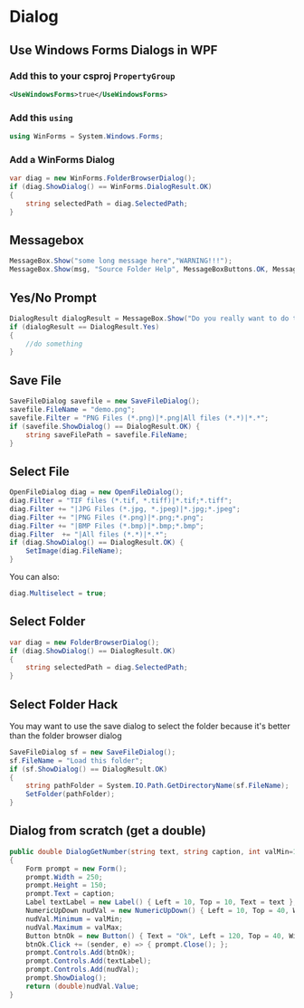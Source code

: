 # Dialog

## Use Windows Forms Dialogs in WPF
### Add this to your csproj `PropertyGroup`
```xml
<UseWindowsForms>true</UseWindowsForms>
```

### Add this `using`
```cs
using WinForms = System.Windows.Forms;
```

### Add a WinForms Dialog
```cs
var diag = new WinForms.FolderBrowserDialog();
if (diag.ShowDialog() == WinForms.DialogResult.OK)
{
    string selectedPath = diag.SelectedPath;
}
```

## Messagebox
```cs
MessageBox.Show("some long message here","WARNING!!!");
MessageBox.Show(msg, "Source Folder Help", MessageBoxButtons.OK, MessageBoxIcon.Question);
```

## Yes/No Prompt
```cs
DialogResult dialogResult = MessageBox.Show("Do you really want to do this?", "Window title", MessageBoxButtons.YesNo);
if (dialogResult == DialogResult.Yes)
{
    //do something
}
```

## Save File
```cs
SaveFileDialog savefile = new SaveFileDialog();
savefile.FileName = "demo.png";
savefile.Filter = "PNG Files (*.png)|*.png|All files (*.*)|*.*";
if (savefile.ShowDialog() == DialogResult.OK) {
    string saveFilePath = savefile.FileName;
}
```

## Select File
```cs
OpenFileDialog diag = new OpenFileDialog();
diag.Filter = "TIF files (*.tif, *.tiff)|*.tif;*.tiff";
diag.Filter += "|JPG Files (*.jpg, *.jpeg)|*.jpg;*.jpeg";
diag.Filter += "|PNG Files (*.png)|*.png;*.png";
diag.Filter += "|BMP Files (*.bmp)|*.bmp;*.bmp";
diag.Filter  += "|All files (*.*)|*.*";
if (diag.ShowDialog() == DialogResult.OK) {
    SetImage(diag.FileName);
}
```

You can also:

```cs
diag.Multiselect = true;
```

## Select Folder
```cs
var diag = new FolderBrowserDialog();
if (diag.ShowDialog() == DialogResult.OK)
{
    string selectedPath = diag.SelectedPath;
}
```

## Select Folder Hack
You may want to use the save dialog to select the folder because it's better than the folder browser dialog
```cs
SaveFileDialog sf = new SaveFileDialog();
sf.FileName = "Load this folder";
if (sf.ShowDialog() == DialogResult.OK)
{
    string pathFolder = System.IO.Path.GetDirectoryName(sf.FileName);
    SetFolder(pathFolder);
}
```

## Dialog from scratch (get a double)
```cs
public double DialogGetNumber(string text, string caption, int valMin=1, int valMax=1000)
{
    Form prompt = new Form();
    prompt.Width = 250;
    prompt.Height = 150;
    prompt.Text = caption;
    Label textLabel = new Label() { Left = 10, Top = 10, Text = text };
    NumericUpDown nudVal = new NumericUpDown() { Left = 10, Top = 40, Width = 100 };
    nudVal.Minimum = valMin;
    nudVal.Maximum = valMax;
    Button btnOk = new Button() { Text = "Ok", Left = 120, Top = 40, Width = 50 };
    btnOk.Click += (sender, e) => { prompt.Close(); };
    prompt.Controls.Add(btnOk);
    prompt.Controls.Add(textLabel);
    prompt.Controls.Add(nudVal);
    prompt.ShowDialog();
    return (double)nudVal.Value;
}
```
